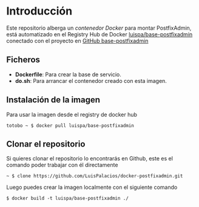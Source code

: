 # Introducción

Este repositorio alberga un *contenedor Docker* para montar PostfixAdmin, está automatizado en el Registry Hub de Docker [luispa/base-postfixadmin](https://registry.hub.docker.com/u/luispa/base-postfixadmin/) conectado con el proyecto en [GitHub base-postfixadmin](https://github.com/LuisPalacios/base-postfixadmin)


## Ficheros

* **Dockerfile**: Para crear la base de servicio.
* **do.sh**: Para arrancar el contenedor creado con esta imagen.

## Instalación de la imagen

Para usar la imagen desde el registry de docker hub

    totobo ~ $ docker pull luispa/base-postfixadmin


## Clonar el repositorio

Si quieres clonar el repositorio lo encontrarás en Github, este es el comando poder trabajar con él directamente

    ~ $ clone https://github.com/LuisPalacios/docker-postfixadmin.git

Luego puedes crear la imagen localmente con el siguiente comando

    $ docker build -t luispa/base-postfixadmin ./
